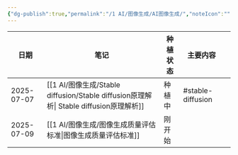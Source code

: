 ```yaml
---
{"dg-publish":true,"permalink":"/1 AI/图像生成/AI图像生成/","noteIcon":""}
---
```



| 日期         | 笔记                                           | 种植状态                   | 主要内容 |                   |
| ---------- | -------------------------------------------- | ---------------------- | ---- | ----------------- |
| 2025-07-07 | [[1 AI/图像生成/Stable diffusion/Stable diffusion原理解析\| Stable diffusion原理解析]] | 种植中  | #stable-diffusion |
| 2025-07-09 | [[1 AI/图像生成/图像生成质量评估标准\|图像生成质量评估标准]] |  刚开始  |                        |      | #FID                   |
